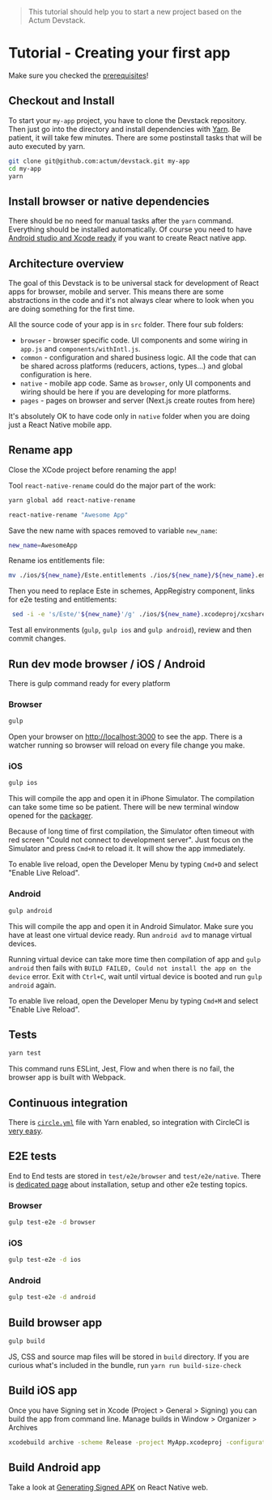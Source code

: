 > This tutorial should help you to start a new project based on the Actum Devstack.

# Tutorial - Creating your first app

Make sure you checked the [prerequisites](https://github.com/actum/devstack/blob/f45d6d19e8a0fb81605a8b0fd93548d07d0bcc35/README.md#prerequisites)!

## Checkout and Install

To start your `my-app` project, you have to clone the Devstack repository.
Then just go into the directory and install dependencies with [Yarn](https://yarnpkg.com/).
Be patient, it will take few minutes. There are some postinstall tasks that
will be auto executed by yarn.

```bash
git clone git@github.com:actum/devstack.git my-app
cd my-app
yarn
```

## Install browser or native dependencies

There should be no need for manual tasks after the `yarn` command. Everything
should be installed automatically. Of course you need to have [Android studio and Xcode ready](https://facebook.github.io/react-native/docs/getting-started.html)
if you want to create React native app.

## Architecture overview

The goal of this Devstack is to be universal stack for development of React apps
for browser, mobile and server. This means there are some abstractions in the code and
it's not always clear where to look when you are doing something for the first time.

All the source code of your app is in `src` folder. There four sub folders:
 - `browser` - browser specific code. UI components and some wiring in `app.js` and `components/withIntl.js`.
 - `common` - configuration and shared business logic. All the code that can be shared across platforms (reducers, actions, types...) and global configuration is here.
 - `native` - mobile app code. Same as `browser`, only UI components and wiring should be here if you are developing for more platforms.
 - `pages` - pages on browser and server (Next.js create routes from here)

It's absolutely OK to have code only in `native` folder when you are doing
just a React Native mobile app.

## Rename app

Close the XCode project before renaming the app!

Tool `react-native-rename` could do the major part of the work:

```bash
yarn global add react-native-rename

react-native-rename "Awesome App"
```

Save the new name with spaces removed to variable `new_name`:

```bash
new_name=AwesomeApp
```

Rename ios entitlements file:

```bash
mv ./ios/${new_name}/Este.entitlements ./ios/${new_name}/${new_name}.entitlements
```

Then you need to replace Este in schemes, AppRegistry component, links for e2e testing and entitlements:

```bash
 sed -i -e 's/Este/'${new_name}'/g' ./ios/${new_name}.xcodeproj/xcshareddata/xcschemes/Debug.xcscheme ./ios/${new_name}.xcodeproj/xcshareddata/xcschemes/Release.xcscheme ./src/native/main.js ./test/e2e/helpers/caps.js ./ios/${new_name}/${new_name}.entitlements
```

Test all environments (`gulp`, `gulp ios` and `gulp android`), review and then commit changes.

## Run dev mode browser / iOS / Android

There is gulp command ready for every platform

### Browser

```bash
gulp
```

Open your browser on [http://localhost:3000](http://localhost:3000) to see the app.
There is a watcher running so browser will reload on every file change you make.

### iOS

```bash
gulp ios
```

This will compile the app and open it in iPhone Simulator. The compilation
can take some time so be patient. There will be new terminal window opened for the
[packager](https://github.com/facebook/react-native/tree/master/packager).

Because of long time of first compilation, the Simulator often timeout with red
screen "Could not connect to development server". Just focus on the Simulator
and press `Cmd+R` to reload it. It will show the app immediately.

To enable live reload, open the Developer Menu by typing `Cmd+D` and select
"Enable Live Reload".

### Android

```bash
gulp android
```

This will compile the app and open it in Android Simulator. Make sure you have
at least one virtual device ready. Run `android avd` to manage virtual devices.

Running virtual device can take more time then compilation of app and
`gulp android` then fails with `BUILD FAILED, Could not install the app on the device` error.
Exit with `Ctrl+C`, wait until virtual device is booted and run `gulp android` again.

To enable live reload, open the Developer Menu by typing `Cmd+M` and select
"Enable Live Reload".

## Tests

```bash
yarn test
```

This command runs ESLint, Jest, Flow and when there is no fail, the browser app is
built with Webpack.

## Continuous integration

There is [`circle.yml`](https://github.com/actum/devstack/blob/f45d6d19e8a0fb81605a8b0fd93548d07d0bcc35/circle.yml) file with Yarn enabled, so integration with CircleCI is [very easy](https://circleci.com/integrations/github/).

## E2E tests

End to End tests are stored in `test/e2e/browser` and `test/e2e/native`.
There is [dedicated page](https://github.com/actum/devstack/blob/f45d6d19e8a0fb81605a8b0fd93548d07d0bcc35/E2E-TESTING.md)
about installation, setup and other e2e testing topics.

### Browser

```bash
gulp test-e2e -d browser
```

### iOS

```bash
gulp test-e2e -d ios
```

### Android

```bash
gulp test-e2e -d android
```

## Build browser app

```bash
gulp build
```

JS, CSS and source map files will be stored in `build` directory. If you are
curious what's included in the bundle, run `yarn run build-size-check`

## Build iOS app

Once you have Signing set in Xcode (Project > General > Signing) you can build
the app from command line. Manage builds in Window > Organizer > Archives

```bash
xcodebuild archive -scheme Release -project MyApp.xcodeproj -configuration Relase
```

## Build Android app

Take a look at [Generating Signed APK](https://facebook.github.io/react-native/docs/signed-apk-android.html) on React Native web.
